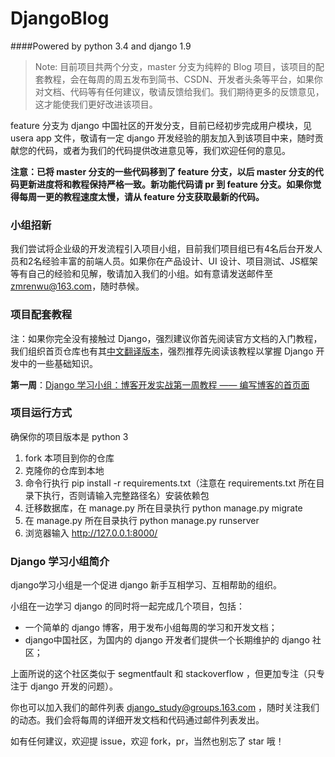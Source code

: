 # DjangoBlog 
####Powered by python 3.4 and django 1.9

> Note:
目前项目共两个分支，master 分支为纯粹的 Blog 项目，该项目的配套教程，会在每周的周五发布到简书、CSDN、开发者头条等平台，如果你对文档、代码等有任何建议，敬请反馈给我们。我们期待更多的反馈意见，这才能使我们更好改进该项目。
> 
feature 分支为 django 中国社区的开发分支，目前已经初步完成用户模块，见 usera app 文件，敬请有一定 django 开发经验的朋友加入到该项目中来，随时贡献您的代码，或者为我们的代码提供改进意见等，我们欢迎任何的意见。

**注意：已将 master 分支的一些代码移到了 feature 分支，以后 master 分支的代码更新进度将和教程保持严格一致。新功能代码请 pr 到 feature 分支。如果你觉得每周一更的教程速度太慢，请从 feature 分支获取最新的代码。**

### 小组招新
我们尝试将企业级的开发流程引入项目小组，目前我们项目组已有4名后台开发人员和2名经验丰富的前端人员。如果你在产品设计、UI 设计、项目测试、JS框架等有自己的经验和见解，敬请加入我们的小组。如有意请发送邮件至 zmrenwu@163.com，随时恭候。

### 项目配套教程

注：如果你完全没有接触过 Django，强烈建议你首先阅读官方文档的入门教程，我们组织首页仓库也有其[中文翻译版本](https://github.com/djangoStudyTeam/django-intro-zh)，强烈推荐先阅读该教程以掌握 Django 开发中的一些基础知识。

**第一周**：[Django 学习小组：博客开发实战第一周教程 —— 编写博客的首页面](http://www.jianshu.com/p/3bf9fb2a7e31)

### 项目运行方式
确保你的项目版本是 python 3

1. fork 本项目到你的仓库
2. 克隆你的仓库到本地
3. 命令行执行 pip install -r requirements.txt（注意在 requirements.txt 所在目录下执行，否则请输入完整路径名）安装依赖包
4. 迁移数据库，在 manage.py 所在目录执行 python manage.py migrate
5. 在 manage.py 所在目录执行 python manage.py runserver
6. 浏览器输入 http://127.0.0.1:8000/

### Django 学习小组简介
django学习小组是一个促进 django 新手互相学习、互相帮助的组织。

小组在一边学习 django 的同时将一起完成几个项目，包括：

- 一个简单的 django 博客，用于发布小组每周的学习和开发文档；
- django中国社区，为国内的 django 开发者们提供一个长期维护的 django 社区；

上面所说的这个社区类似于 segmentfault 和 stackoverflow ，但更加专注（只专注于 django 开发的问题）。

你也可以加入我们的邮件列表 django_study@groups.163.com ，随时关注我们的动态。我们会将每周的详细开发文档和代码通过邮件列表发出。

如有任何建议，欢迎提 issue，欢迎 fork，pr，当然也别忘了 star 哦！

